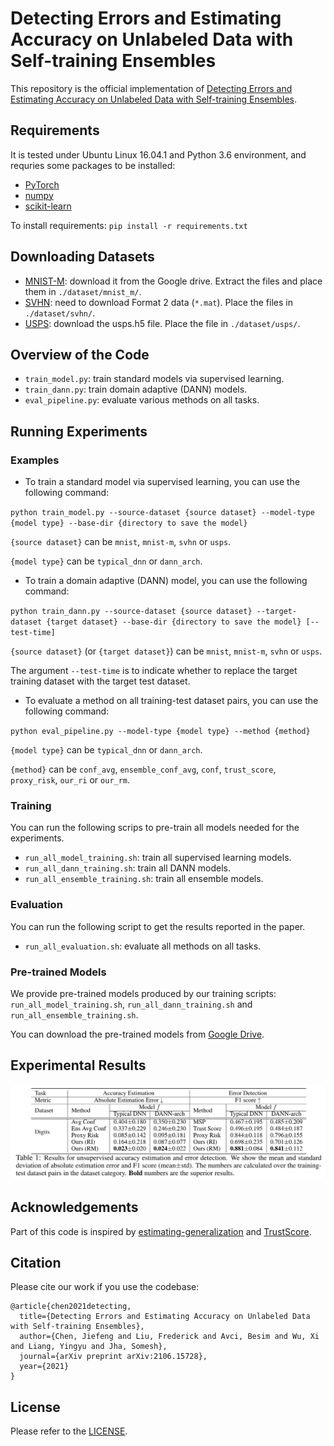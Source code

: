 # Detecting Errors and Estimating Accuracy on Unlabeled Data with Self-training Ensembles
This repository is the official implementation of [Detecting Errors and Estimating Accuracy on Unlabeled Data with Self-training Ensembles](https://arxiv.org/abs/2106.15728). 

## Requirements
It is tested under Ubuntu Linux 16.04.1 and Python 3.6 environment, and requries some packages to be installed:
* [PyTorch](https://pytorch.org/)
* [numpy](http://www.numpy.org/)
* [scikit-learn](https://scikit-learn.org/)

To install requirements: `pip install -r requirements.txt`

## Downloading Datasets
* [MNIST-M](http://bit.ly/2fNqL6N): download it from the Google drive. Extract the files and place them in `./dataset/mnist_m/`. 
* [SVHN](http://ufldl.stanford.edu/housenumbers/): need to download Format 2 data (`*.mat`). Place the files in `./dataset/svhn/`.
* [USPS](https://www.kaggle.com/bistaumanga/usps-dataset): download the usps.h5 file. Place the file in `./dataset/usps/`.

## Overview of the Code
* `train_model.py`: train standard models via supervised learning. 
* `train_dann.py`: train domain adaptive (DANN) models. 
* `eval_pipeline.py`: evaluate various methods on all tasks. 

## Running Experiments

### Examples

* To train a standard model via supervised learning, you can use the following command:

`python train_model.py --source-dataset {source dataset} --model-type {model type} --base-dir {directory to save the model}`

`{source dataset}` can be `mnist`, `mnist-m`, `svhn` or `usps`.

`{model type}` can be `typical_dnn` or `dann_arch`. 

* To train a domain adaptive (DANN) model, you can use the following command:

`python train_dann.py --source-dataset {source dataset} --target-dataset {target dataset} --base-dir {directory to save the model} [--test-time]`

`{source dataset}` (or `{target dataset}`) can be `mnist`, `mnist-m`, `svhn` or `usps`.

The argument `--test-time` is to indicate whether to replace the target training dataset with the target test dataset. 

* To evaluate a method on all training-test dataset pairs, you can use the following command:

`python eval_pipeline.py --model-type {model type} --method {method}`

`{model type}` can be `typical_dnn` or `dann_arch`. 

`{method}` can be `conf_avg`, `ensemble_conf_avg`, `conf`, `trust_score`, `proxy_risk`, `our_ri` or `our_rm`.

### Training

You can run the following scrips to pre-train all models needed for the experiments. 
* `run_all_model_training.sh`: train all supervised learning models. 
* `run_all_dann_training.sh`: train all DANN models. 
* `run_all_ensemble_training.sh`: train all ensemble models.

### Evaluation

You can run the following script to get the results reported in the paper.
* `run_all_evaluation.sh`: evaluate all methods on all tasks. 

### Pre-trained Models

We provide pre-trained models produced by our training scripts: `run_all_model_training.sh`, `run_all_dann_training.sh` and `run_all_ensemble_training.sh`. 

You can download the pre-trained models from [Google Drive](https://drive.google.com/drive/folders/1PCUVBW1Wf1JqyN_goC1GiAi-sYFtO26e?usp=sharing). 

## Experimental Results
![Main Results](results.png)

## Acknowledgements
Part of this code is inspired by [estimating-generalization](https://github.com/chingyaoc/estimating-generalization) and [TrustScore](https://github.com/google/TrustScore). 

## Citation 
Please cite our work if you use the codebase: 
```
@article{chen2021detecting,
  title={Detecting Errors and Estimating Accuracy on Unlabeled Data with Self-training Ensembles},
  author={Chen, Jiefeng and Liu, Frederick and Avci, Besim and Wu, Xi and Liang, Yingyu and Jha, Somesh},
  journal={arXiv preprint arXiv:2106.15728},
  year={2021}
}
```

## License
Please refer to the [LICENSE](LICENSE).